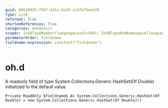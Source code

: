 ```yaml
---
guid: 08610025-750f-441a-be29-cc5fb76eea70
type: Live
reformat: True
shortenReferences: True
categories: mnemonics
scopes: InVBTypeMember(languageLevel=Vb8); InVBTypeAndNamespace(languageLevel=Vb8)
parameterOrder: fieldname
fieldname-expression: constant("fieldname")
---
```


# oh.d

A readonly field of type System.Collections.Generic.HashSet(Of Double) initialized to the default value.

```
Private ReadOnly $fieldname$ As System.Collections.Generic.HashSet(Of Double) = new System.Collections.Generic.HashSet(Of Double)()
```
